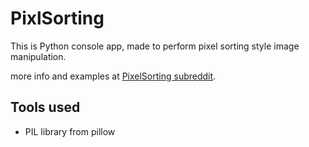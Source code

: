 # PixlSorting

This is Python console app, made to perform pixel sorting style image manipulation.

more info and examples at [PixelSorting subreddit](https://www.reddit.com/r/pixelsorting/).

## Tools used
* PIL library from pillow
